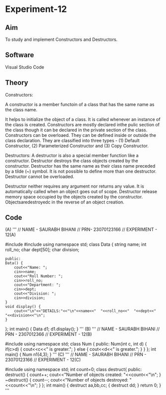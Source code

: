 # Experiment-12
## Aim
To study and implement Constructors and Destructors.

## Software
Visual Studio Code

## Theory
Constructors:

A constructor is a member functoin of a class that has the same name as the class name.

It helps to initialize the object of a class.
It is called whenever an instance of the class is created.
Constructors are mostly declared inthe pulic section of the class though it can be declared in the private section of the class.
Constructors can be overloaed.
They can be defined inside or outside the class declaration.
They are classified into three types - (1) Default Constructor, (2) Parameterized Constructor and (3) Copy Constructor.

Destructors:
A destructor is also a special member function like a constructor. Destructor destroys the class objects created by the constructor.
Destructor has the same name as their class name preceded by a tilde (~) symbol.
It is not possible to define more than one destructor.
Destructor cannot be overloaded.

Destructor neither requires any argument nor returns any value.
It is automatically called when an object goes out of scope.
Destructor release memory space occupied by the objects created by the constructor. Objectsaredestroyedc in the reverse of an object creation.

## Code
(A)
'''
// NAME - SAURABH BIHANI
// PRN- 23070123166
// EXPERIMENT - 12(A) 

#include<iostream> 
#include<string>
using namespace std; 
class Data {
    string name;
    int roll_no;
    char dept[50];
    char division;

    public:
    Data() {
        cout<<"Name: ";
        cin>>name;
        cout<<"Roll Number: ";
        cin>>roll_no;
        cout<<"Department: ";
        cin>>dept;
        cout<<"Division: ";
        cin>>division;
    }
    void display() {
        cout<<"\n"<<"DETAILS:"<<"\n"<<name<<"  "<<roll_no<<"  "<<dept<<"  "<<division<<"\n";
    }
};
int main() 
{
    Data d1;
    d1.display();
} 
'''
(B)
'''
// NAME - SAURABH BIHANI
// PRN - 2307012366 
// EXPERIMENT - 12(B)

#include<iostream>
using namespace std;
class Num
{
    public:
    Num(int c, int d)
    {
        if(c>d)
        {
            cout<<c<<" is greater.";
        }
        else 
        {
            cout<<d<<" is greater.";
        }
    }
};
int main()
{
    Num n1(4,3);
} 
'''
(C)
'''
// NAME - SAURABH BIHANI
// PRN - 23070123166
// EXPERIMENT - 12(C) 

#include<iostream>
using namespace std;
int count=0;
class destruct{
    public:
    destruct()
    {
        count++;
        cout<<"Number of objects created: "<<count<<"\n";
    }
    ~destruct()
    {
        count--;
        cout<<"Number of objects destroyed: "<<count<<"\n";
    }
};
int main()
{
    destruct aa,bb,cc;
    {
        destruct dd;
    }
    return 0;
} 
'''

